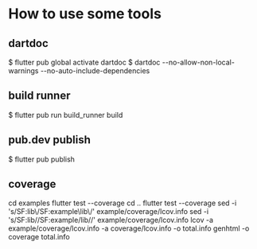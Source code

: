 # How to use some tools

## dartdoc
$ flutter pub global activate dartdoc
$ dartdoc --no-allow-non-local-warnings --no-auto-include-dependencies

## build runner
$ flutter pub run build_runner build

## pub.dev publish
$ flutter pub publish

## coverage
cd examples
flutter test --coverage
cd ..
flutter test --coverage
sed -i 's/SF:lib\\/SF:example\\lib\\/' example/coverage/lcov.info
sed -i 's/SF:lib\//SF:example\/lib\//' example/coverage/lcov.info
lcov -a example/coverage/lcov.info -a coverage/lcov.info -o total.info
genhtml -o coverage total.info
